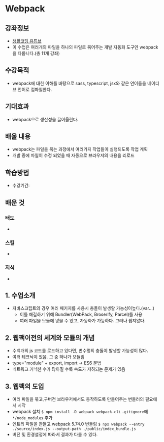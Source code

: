 # Webpack
## 강좌정보
- [생활코딩 유튜브](https://www.youtube.com/watch?v=cp_MeXO2fLg&list=PLuHgQVnccGMChcT9IKopFDoAIoTA-03DA)
- 이 수업은 여러개의 파일을 하나의 파일로 묶어주는 개발 자동화 도구인 webpack을 다룹니다.(총 11개 강좌)

## 수강목적
- webpack에 대한 이해를 바탕으로 sass, typescript, jsx와 같은 언어들을 네이티브 언어로 컴파일한다.

## 기대효과
- webpack으로 생산성을 끌어올린다.

## 배울 내용
- webpack는 파일을 묶는 과정에서 여러가지 작업들이 실행되도록 작업 계획
- 개발 중에 파일이 수정 되었을 때 자동으로 브라우저의 내용을 리로드

## 학습방법
- 수강기간: 

## 배운 것
### 태도
- 
### 스킬
- 
### 지식
- 

## 1. 수업소개
- 자바스크립트의 경우 여러 패키지를 사용시 충돌이 발생할 가능성이높다.(var...)
    - 이를 해결하기 위해 Bundler(WebPack, Broserify, Parcel)를 사용
    - 여러 파일을 모듈에 넣을 수 있고, 자동화가 가능하다. 그러나 쉽지않다.

## 2. 웹팩이전의 세계와 모듈의 개념
- 수백개의 js 코드를 로드하고 있다면, 변수명의 충돌이 발생할 가능성이 많다.
- 여러 테크닉이 있음. 그 중 하나가 모듈임
- type="module" + export, import -> ES6 문법
- 네트워크 커넥션 수가 많아질 수록 속도가 저하되는 문제가 있음

## 3. 웹팩의 도입
- 여러 파일을 묶고,구버전 브라우저에서도 동작하도록 만들어주는 번들러의 필요에서 시작 
- webpack 설치
    `$ npm install -D webpack webpack-cli`
    `.gitignore`에 `*/node_modules` 추가
- 엔트리 파일을 만들고 webpack 5.74.0 번들링
    `$ npx webpack --entry ./source/index.js --output-path ./public/index_bundle.js`
- 버전 및 환경설정에 따라서 결과가 다를 수 있다.